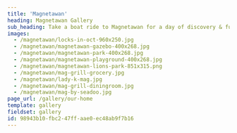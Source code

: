 ```yaml
---
title: 'Magnetawan'
heading: Magnetawan Gallery
sub_heading: Take a boat ride to Magnetawan for a day of discovery & fun
images:
  - /magnetawan/locks-in-oct-960x250.jpg
  - /magnetawan/magnetawan-gazebo-400x268.jpg
  - /magnetawan/magnetawan-park-400x268.jpg
  - /magnetawan/magnetawan-playground-400x268.jpg
  - /magnetawan/magnetawan-lions-park-851x315.png
  - /magnetawan/mag-grill-grocery.jpg
  - /magnetawan/lady-k-mag.jpg
  - /magnetawan/mag-grill-diningroom.jpg
  - /magnetawan/mag-by-seadoo.jpg
page_url: /gallery/our-home
template: gallery
fieldset: gallery
id: 98943b10-fbc2-47ff-aae0-ec48ab9f7b16
---
```

